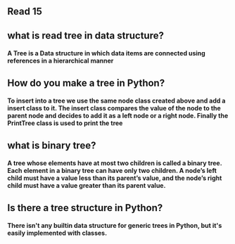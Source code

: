 ## Read 15 

## what is read tree in data structure? 

#### A Tree is a Data structure in which data items are connected using references in a hierarchical manner 

## How do you make a tree in Python? 

#### To insert into a tree we use the same node class created above and add a insert class to it. The insert class compares the value of the node to the parent node and decides to add it as a left node or a right node. Finally the PrintTree class is used to print the tree 

## what is binary tree? 

#### A tree whose elements have at most two children is called a binary tree. Each element in a binary tree can have only two children. A node’s left child must have a value less than its parent’s value, and the node’s right child must have a value greater than its parent value. 

## Is there a tree structure in Python? 

#### There isn't any builtin data structure for generic trees in Python, but it's easily implemented with classes.